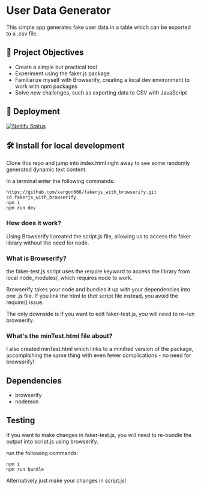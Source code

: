 # User Data Generator
This simple app generates fake user data in a table which can be exported to a .csv file. 

## 🎯 Project Objectives
- Create a simple but practical tool
- Experiment using the faker.js package.
- Familiarize myself with Browserify, creating a local dev environment to work with npm packages
- Solve new challenges, such as exporting data to CSV with JavaScript

## 🚀 Deployment
[![Netlify Status](https://api.netlify.com/api/v1/badges/0ce16fb3-4576-4d58-bb53-f837d5078ab5/deploy-status)](https://app.netlify.com/sites/userdata-generator/deploys)

## 🛠 Install for local development
Clone this repo and jump into index.html right away to see some randomly generated dynamic text content.

In a terminal enter the following commands:
```
https://github.com/xargon666/fakerjs_with_browserify.git
cd fakerjs_with_browserify
npm i
npm run dev
```

### How does it work?
Using Browserify I created the script.js file, allowing us to access the faker library without the need for node.

### What is Browserify?
the faker-test.js script uses the require keyword to access the library from local node_modules/, which requires node to work.

Browserify takes your code and bundles it up with your dependencies into one .js file. If you link the html to _that_ script file instead, you avoid the require() issue.

The only downside is if you want to edit faker-test.js, you will need to re-run browserify.

### What's the minTest.html file about?

I also created minTest.html which links to a minified version of the package, accomplishing the same thing with even fewer complications - no need for browserify!

## Dependencies
- browserify
- nodemon

## Testing

If you want to make changes in faker-test.js, you will need to re-bundle the output into script.js using browserify.

run the following commands:
```
npm i
npm run bundle
```

Alternatively just make your changes in script.js!
